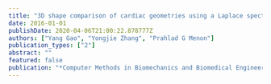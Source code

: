 ```yaml
---
title: "3D shape comparison of cardiac geometries using a Laplace spectral-shape-matching approach"
date: 2016-01-01
publishDate: 2020-04-06T21:00:22.878777Z
authors: ["Yang Gao", "Yongjie Zhang", "Prahlad G Menon"]
publication_types: ["2"]
abstract: ""
featured: false
publication: "*Computer Methods in Biomechanics and Biomedical Engineering: Imaging & Visualization*"
---
```


